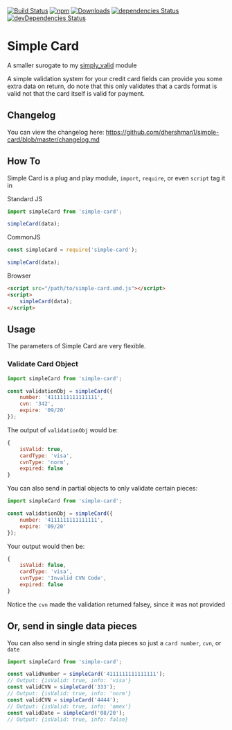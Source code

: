 [![Build Status](https://travis-ci.org/dhershman1/simple-card.svg?branch=master)](https://travis-ci.org/dhershman1/simple-card)
[![npm](https://img.shields.io/npm/v/simple-card.svg?style=flat)](https://www.npmjs.com/package/simple-card) [![Downloads](https://img.shields.io/npm/dm/simple-card.svg?style=flat)](https://www.npmjs.com/package/simple-card) [![dependencies Status](https://david-dm.org/dhershman1/simple-card/status.svg)](https://david-dm.org/dhershman1/simple-card) [![devDependencies Status](https://david-dm.org/dhershman1/simple-card/dev-status.svg)](https://david-dm.org/dhershman1/simple-card?type=dev)

# Simple Card

A smaller surogate to my [simply_valid](https://github.com/dhershman1/simply_valid) module

A simple validation system for your credit card fields can provide you some extra data on return, do note that this only validates that a cards format is valid not that the card itself is valid for payment.

## Changelog

You can view the changelog here: https://github.com/dhershman1/simple-card/blob/master/changelog.md

## How To

Simple Card is a plug and play module, `import`, `require`, or even `script` tag it in

Standard JS
```js
import simpleCard from 'simple-card';

simpleCard(data);
```

CommonJS
```js
const simpleCard = require('simple-card');

simpleCard(data);
```

Browser
```html
<script src="/path/to/simple-card.umd.js"></script>
<script>
	simpleCard(data);
</script>
```

## Usage

The parameters of Simple Card are very flexible.

### Validate Card Object

```js
import simpleCard from 'simple-card';

const validationObj = simpleCard({
	number: '4111111111111111',
	cvn: '342',
	expire: '09/20'
});

```

The output of `validationObj` would be:

```js
{
	isValid: true,
	cardType: 'visa',
	cvnType: 'norm',
	expired: false
}
```

You can also send in partial objects to only validate certain pieces:

```js
import simpleCard from 'simple-card';

const validationObj = simpleCard({
	number: '4111111111111111',
	expire: '09/20'
});
```

Your output would then be:

```js
{
	isValid: false,
	cardType: 'visa',
	cvnType: 'Invalid CVN Code',
	expired: false
}
```

Notice the `cvn` made the validation returned falsey, since it was not provided

## Or, send in single data pieces

You can also send in single string data pieces so just a `card number`, `cvn`, or `date`

```js
import simpleCard from 'simple-card';

const validNumber = simpleCard('4111111111111111');
// Output: {isValid: true, info: 'visa'}
const validCVN = simpleCard('333');
// Output: {isValid: true, info: 'norm'}
const validCVN = simpleCard('4444');
// Output: {isValid: true, info: 'amex'}
const validDate = simpleCard('08/20');
// Output: {isValid: true, info: false}
```

